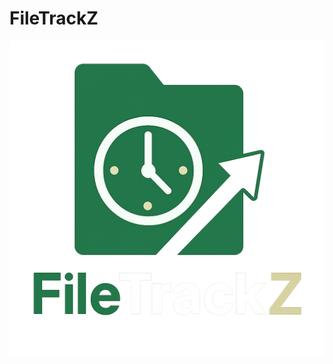 # FileTrackZ

![filetrackz logo](https://github.com/NelMatrix743/FileTrackZ/blob/main/assets/filetrackz_logo.png?raw=true "FileTrackZ Logo")

